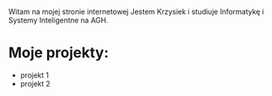 Witam na mojej stronie internetowej
Jestem Krzysiek i studiuje Informatykę i Systemy Inteligentne na AGH.

# Moje projekty:
* projekt 1
* projekt 2
